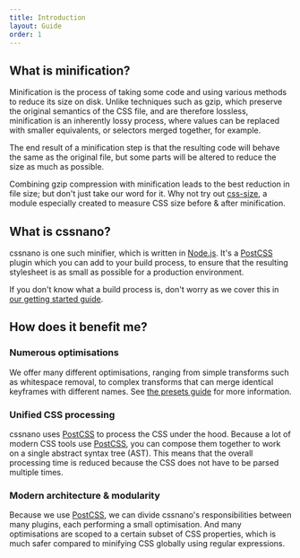 ```yaml
---
title: Introduction
layout: Guide
order: 1
---
```



## What is minification?

Minification is the process of taking some code and using various methods to
reduce its size on disk. Unlike techniques such as gzip, which preserve the
original semantics of the CSS file, and are therefore lossless, minification
is an inherently lossy process, where values can be replaced with smaller
equivalents, or selectors merged together, for example.

The end result of a minification step is that the resulting code will behave
the same as the original file, but some parts will be altered to reduce the
size as much as possible.

Combining gzip compression with minification leads to the best reduction in
file size; but don't just take our word for it. Why not try out [css-size], a
module especially created to measure CSS size before & after minification.


## What is cssnano?

cssnano is one such minifier, which is written in [Node.js]. It's a [PostCSS]
plugin which you can add to your build process, to ensure that the resulting
stylesheet is as small as possible for a production environment.

If you don't know what a build process is, don't worry as we cover this in
[our getting started guide](/guides/getting-started).


## How does it benefit me?

### Numerous optimisations

We offer many different optimisations, ranging from simple transforms such as
whitespace removal, to complex transforms that can merge identical keyframes
with different names. See [the presets guide](/guides/presets) for
more information.

### Unified CSS processing

cssnano uses [PostCSS] to process the CSS under the hood. Because a lot of
modern CSS tools use [PostCSS], you can compose them together to work on a
single abstract syntax tree (AST). This means that the overall processing
time is reduced because the CSS does not have to be parsed multiple times.

### Modern architecture & modularity

Because we use [PostCSS], we can divide cssnano's responsibilities between many
plugins, each performing a small optimisation. And many optimisations are scoped
to a certain subset of CSS properties, which is much safer compared to minifying
CSS globally using regular expressions.

[node.js]: https://nodejs.org

[postcss]: http://postcss.org

[css-size]: https://npmjs.org/package/css-size
